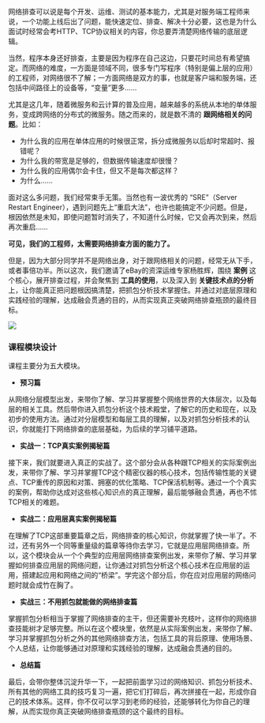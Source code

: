 网络排查可以说是每个开发、运维、测试的基本能力，尤其是对服务端工程师来说，一个功能上线后出了问题，能快速定位、排查、解决十分必要，这也是为什么面试时经常会考HTTP、TCP协议相关的内容，你总要弄清楚网络传输的底层逻辑。

当然，程序本身还好排查，主要是因为程序在自己这边，只要花时间总有希望搞定。而网络的难度，一方面是领域不同，很多专门写程序（特别是偏上层的应用）的工程师，对网络很不了解；一方面网络是双方的事，也就是客户端和服务端，还包括中间路径上的设备等，“变量”更多……

尤其是这几年，随着微服务和云计算的普及应用，越来越多的系统从本地的单体服务，变成跨网络的分布式的微服务。随之而来的，就是数不清的 **跟网络相关的问题**。比如：

- 为什么我的应用在单体应用的时候很正常，拆分成微服务以后却时常超时、报错呢？
- 为什么我的带宽是足够的，但数据传输速度却很慢？
- 为什么我的应用偶尔会卡住，但又不是每次都这样？
- 为什么……

面对这么多问题，我们经常束手无策。当然也有一波优秀的 “SRE”（Server Restart Engineer），遇到问题先上“重启大法”，也许也能搞定不少问题。但是，根因依然是未知，即使问题暂时消失了，不知道什么时候，它又会再次到来，然后再次重启……

**可见，我们的工程师，太需要网络排查方面的能力了。**

但是，因为大部分同学并不是网络出身，对于跟网络相关的问题，经常无从下手，或者事倍功半。所以这次，我们邀请了eBay的资深运维专家杨胜辉，围绕 **案例** 这个核心，展开排查过程，并会聚焦到 **工具的使用**，以及深入到 **关键技术点的分析** 上，让你能真正把问题根因搞清楚，把抓包分析技术掌握住。并通过对底层原理和实践经验的理解，达成融会贯通的目的，从而实现真正突破网络排查瓶颈的最终目标。

![](https://static001.geekbang.org/resource/image/16/b4/16a83a46e9712fc85af6b0bd695aacb4.jpg)

### 课程模块设计

课程主要分为五大模块。

- **预习篇**

从网络分层模型出发，来带你了解、学习并掌握整个网络世界的大体层次，以及每层的相关工具。然后带你进入抓包分析这个技术殿堂，了解它的历史和现在，以及初步的使用方法。通过对分层模型和每层工具的理解，以及对抓包分析技术的认识，你就能打下网络排查的底层基础，为后续的学习铺平道路。

- **实战一：TCP真实案例揭秘篇**

接下来，我们就要进入真正的实战了。这个部分会从各种跟TCP相关的实际案例出发，来带你了解、学习并掌握TCP这个精密仪器的核心技术，包括传输性能的关键点、TCP重传的原因和对策、拥塞的优化策略、TCP保活机制等。通过一个个真实的案例，帮助你达成对这些核心知识点的真正理解，最后能够融会贯通，再也不怵TCP相关的难题。

- **实战二：应用层真实案例揭秘篇**

在理解了TCP这部重要篇章之后，网络排查的核心知识，你就掌握了快一半了。不过，还有另外一个同等重量级的篇章等待你去学习，它就是应用层网络排查。所以，这个模块会从一个个典型的应用层网络排查案例出发，来带你了解、学习并掌握如何排查应用层的网络问题，让你通过对抓包分析这个核心技术在应用层的运用，搭建起应用和网络之间的“桥梁”。学完这个部分后，你在应对应用层的网络问题时就会成竹在胸了。

- **实战三：不用抓包就能做的网络排查篇**

掌握抓包分析相当于掌握了网络排查的主干，但还需要补充枝叶，这样你的网络排查技能树才足够完整。所以在这个模块里，依然是从实际案例出发，来带你了解、学习并掌握抓包分析之外的其他网络排查方法，包括工具的背后原理、使用场景、个人总结，让你能够通过对原理和实践经验的理解，达成融会贯通的目的。

- **总结篇**

最后，会带你整体沉淀升华一下，一起把前面学习过的网络知识、抓包分析技术、所有其他的网络工具的技巧复习一遍，把它们打碎后，再次拼接在一起，形成你自己的技术体系。这样，你不仅可以学习到老师的经验，还能够转化为你自己的理解，从而实现你真正突破网络排查瓶颈的这个最终的目标。